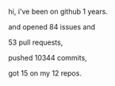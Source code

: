 hi, i've been on github 1 years.

and opened 84 issues and

53 pull requests,

pushed 10344 commits,

got 15 on my 12 repos.
